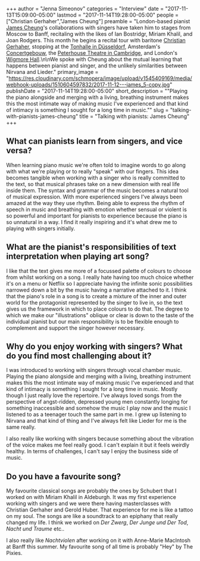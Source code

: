 +++
author = "Jenna Simeonov"
categories = "Interview"
date = "2017-11-13T15:09:00-05:00"
lastmod = "2017-11-14T19:28:00-05:00"
people = ["Christian Gerhaher","James Cheung"]
preamble = "London-based pianist [James Cheung](/scene/people/james-cheung/)'s collaborations with singers have taken him to stages from Moscow to Banff, recitaling with the likes of Ian Bostridgr, Miriam Khalil, and Joan Rodgers. This month he begins a recital tour with baritone [Christian Gerhaher](/scene/people/christisn-gerhaher/), stopping at the [Tonhalle in Düsseldorf](http://www.tonhalle.de/reihen/reihe/Kammermusik/Christian-Gerhaher/), Amsterdam's [Concertgebouw](https://www.concertgebouw.nl/en/concerts/christian-gerhaher-sings-schubert-and-brahms/17-11-2017), the [Peterhouse Theatre in Cambridge](http://www.cameratamusica.org.uk/future-concerts/), and London's [Wigmore Hall](https://wigmore-hall.org.uk/whats-on/christian-gerhaher-james-cheung-201711231300).\n\nWe spoke with Cheung about the mutual learning that happens between pianist and singer, and the unlikely similarities between Nirvana and Lieder."
primary_image = "https://res.cloudinary.com/schmopera/image/upload/v1545409169/media/webhook-uploads/1510604597832/2017-11-12---james_5-copy.jpg"
publishDate = "2017-11-14T19:28:00-05:00"
short_description = "&quot;Playing the piano alongside and merging with a living, breathing instrument makes this the most intimate way of making music I&#039;ve experienced and that kind of intimacy is something I sought for a long time in music.&quot;"
slug = "talking-with-pianists-james-cheung"
title = "Talking with pianists: James Cheung"
+++

## What can pianists learn from singers, and vice versa?

When learning piano music we're often told to imagine words to go along with what we're playing or to really "speak" with our fingers. This idea becomes tangible when working with a singer who is really committed to the text, so that musical phrases take on a new dimension with real life inside them. The syntax and grammar of the music becomes a natural tool of musical expression. With more experienced singers I've always been amazed at the way they use rhythm. Being able to express the rhythm of speech in music and breathing with emotion whether sensual or violent is so powerful and important for pianists to experience because the piano is so unnatural in a way. I find it really inspiring and it's what drew me to playing with singers initially. 

## What are the pianist's responsibilities of text interpretation when playing art song?

I like that the text gives me more of a focussed palette of colours to choose from whilst working on a song. I really hate having too much choice whether it's on a menu or Netflix so I appreciate having the infinite sonic possibilities narrowed down a bit by the music having a narrative attached to it. I think that the piano's role in a song is to create a mixture of the inner and outer world for the protagonist represented by the singer to live in, so the text gives us the framework in which to place colours to do that. The degree to which we make our "illustrations" oblique or clear is down to the taste of the individual pianist but our main responsibility is to be flexible enough to complement and support the singer however necessary. 

## Why do you enjoy working with singers? What do you find most challenging about it?

I was introduced to working with singers through vocal chamber music. Playing the piano alongside and merging with a living, breathing instrument makes this the most intimate way of making music I've experienced and that kind of intimacy is something I sought for a long time in music. Mostly though I just really love the repertoire. I've always loved songs from the perspective of angst-ridden, depressed young men constantly longing for something inaccessible and somehow the music I play now and the music I listened to as a teenager touch the same part in me. I grew up listening to Nirvana and that kind of thing and I've always felt like Lieder for me is the same really. 

I also really like working with singers because something about the vibration of the voice makes me feel really good. I can't explain it but it feels weirdly healthy. In terms of challenges, I can't say I enjoy the business side of music.

## Do you have a favourite song?

My favourite classical songs are probably the ones by Schubert that I worked on with Miriam Khalil in Aldeburgh. It was my first experience working with singers and we were there having masterclasses with Christian Gerhaher and Gerold Huber. That experience for me is like a tattoo on my soul. The songs are like a soundtrack to an epiphany that really changed my life. I think we worked on *Der Zwerg*, *Der Junge und Der Tod*, *Nacht und Traume* etc..

I also really like *Nachtviolen* after working on it with Anne-Marie MacIntosh at Banff this summer. My favourite song of all time is probably "Hey" by The Pixies. 
